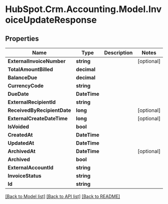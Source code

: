 # HubSpot.Crm.Accounting.Model.InvoiceUpdateResponse

## Properties

Name | Type | Description | Notes
------------ | ------------- | ------------- | -------------
**ExternalInvoiceNumber** | **string** |  | [optional] 
**TotalAmountBilled** | **decimal** |  | 
**BalanceDue** | **decimal** |  | 
**CurrencyCode** | **string** |  | 
**DueDate** | **DateTime** |  | 
**ExternalRecipientId** | **string** |  | 
**ReceivedByRecipientDate** | **long** |  | [optional] 
**ExternalCreateDateTime** | **long** |  | [optional] 
**IsVoided** | **bool** |  | 
**CreatedAt** | **DateTime** |  | 
**UpdatedAt** | **DateTime** |  | 
**ArchivedAt** | **DateTime** |  | [optional] 
**Archived** | **bool** |  | 
**ExternalAccountId** | **string** |  | 
**InvoiceStatus** | **string** |  | 
**Id** | **string** |  | 

[[Back to Model list]](../README.md#documentation-for-models) [[Back to API list]](../README.md#documentation-for-api-endpoints) [[Back to README]](../README.md)

